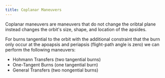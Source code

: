 ```yaml
---
title: Coplanar Maneuvers
---
```


Coplanar maneuvers are maneuvers that do not change the oribtal plane instead changes the orbit's size, shape, and location of the apsides.

For burns tangential to the orbit with the additional constraint that the burn only occur at the apoapsis and periapsis (flight-path angle is zero) we can perform the following maneuvers:

* Hohmann Transfers (two tangential burns)
* One-Tangent Burns (one tangential burn)
* General Transfers (two nongential burns)